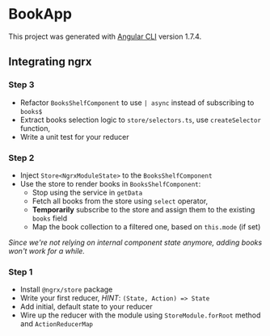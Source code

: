 # BookApp

This project was generated with [Angular CLI](https://github.com/angular/angular-cli) version 1.7.4.

## Integrating ngrx

### Step 3

* Refactor `BooksShelfComponent` to use `| async` instead of subscribing to `books$`
* Extract books selection logic to `store/selectors.ts`, use `createSelector` function,
* Write a unit test for your reducer

### Step 2

* Inject `Store<NgrxModuleState>` to the `BooksShelfComponent`
* Use the store to render books in `BooksShelfComponent`:
  * Stop using the service in `getData`
  * Fetch all books from the store using `select` operator,
  * **Temporarily** subscribe to the store and assign them to the existing `books` field
  * Map the book collection to a filtered one, based on `this.mode` (if set)
  
_Since we're not relying on internal component state anymore, adding books won't work for a while._

### Step 1

* Install `@ngrx/store` package
* Write your first reducer, _HINT_: `(State, Action) => State`
* Add initial, default state to your reducer 
* Wire up the reducer with the module using `StoreModule.forRoot` method and `ActionReducerMap`
